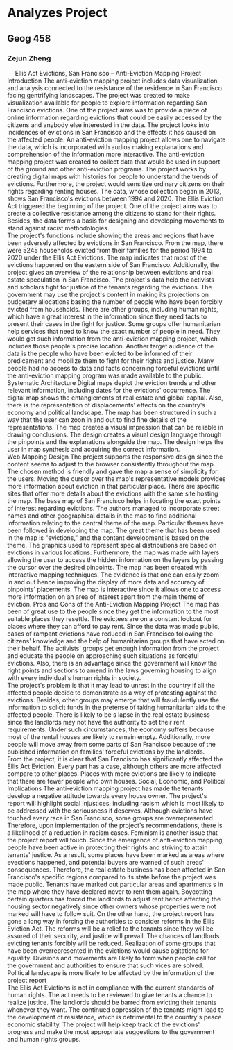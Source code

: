 # Analyzes Project
## Geog 458
### Zejun Zheng
 
Ellis Act Evictions, San Francisco – Anti-Eviction Mapping Project
Introduction
The anti-eviction mapping project includes data visualization and analysis connected to the resistance of the residence in San Francisco facing gentrifying landscapes. The project was created to make visualization available for people to explore information regarding San Francisco evictions. One of the project aims was to provide a piece of online information regarding evictions that could be easily accessed by the citizens and anybody else interested in the data. The project looks into incidences of evictions in San Francisco and the effects it has caused on the affected people. An anti-eviction mapping project allows one to navigate the data, which is incorporated with audios making explanations and comprehension of the information more interactive. The anti-eviction mapping project was created to collect data that would be used in support of the ground and other anti-eviction programs. The project works by creating digital maps with histories for people to understand the trends of evictions.
Furthermore, the project would sensitize ordinary citizens on their rights regarding renting houses. The data, whose collection began in 2013, shows San Francisco's evictions between 1994 and 2020.  The Ellis Eviction Act triggered the beginning of the project. One of the project aims was to create a collective resistance among the citizens to stand for their rights. Besides, the data forms a basis for designing and developing movements to stand against racist methodologies.  
The project's functions include showing the areas and regions that have been adversely affected by evictions in San Francisco. 
From the map, there were 5245 households evicted from their families for the period 1994 to 2020 under the Ellis Act Evictions. The map indicates that most of the evictions happened on the eastern side of San Francisco. Additionally, the project gives an overview of the relationship between evictions and real estate speculation in San Francisco. The project's data help the activists and scholars fight for justice of the tenants regarding the evictions.
The government may use the project's content in making its projections on budgetary allocations basing the number of people who have been forcibly evicted from households. There are other groups, including human rights, which have a great interest in the information since they need facts to present their cases in the fight for justice. Some groups offer humanitarian help services that need to know the exact number of people in need. They would get such information from the anti-eviction mapping project, which includes those people's precise location. Another target audience of the data is the people who have been evicted to be informed of their predicament and mobilize them to fight for their rights and justice.  Many people had no access to data and facts concerning forceful evictions until the anti-eviction mapping program was made available to the public.  
Systematic Architecture
Digital maps depict the eviction trends and other relevant information, including dates for the evictions' occurrence. The digital map shows the entanglements of real estate and global capital. Also, there is the representation of displacements' effects on the country's economy and political landscape. The map has been structured in such a way that the user can zoon in and out to find fine details of the representations. The map creates a visual impression that can be reliable in drawing conclusions. The design creates a visual design language through the pinpoints and the explanations alongside the map. The design helps the user in map synthesis and acquiring the correct information.  
Web Mapping Design
	The project supports the responsive design since the content seems to adjust to the browser consistently throughout the map. The chosen method is friendly and gave the map a sense of simplicity for the users. Moving the cursor over the map's representative models provides more information about eviction in that particular place. There are specific sites that offer more details about the evictions with the same site hosting the map. 
	The base map of San Francisco helps in locating the exact points of interest regarding evictions. The authors managed to incorporate street names and other geographical details in the map to find additional information relating to the central theme of the map. Particular themes have been followed in developing the map. The great theme that has been used in the map is "evictions," and the content development is based on the theme. The graphics used to represent special distributions are based on evictions in various locations. Furthermore, the map was made with layers allowing the user to access the hidden information on the layers by passing the cursor over the desired pinpoints. The map has been created with interactive mapping techniques. The evidence is that one can easily zoom in and out hence improving the display of more data and accuracy of pinpoints' placements. The map is interactive since it allows one to access more information on an area of interest apart from the main theme of eviction. 
Pros and Cons of the Anti-Eviction Mapping Project
The map has been of great use to the people since they get the information to the most suitable places they resettle. The evictees are on a constant lookout for places where they can afford to pay rent. Since the data was made public, cases of rampant evictions have reduced in San Francisco following the citizens' knowledge and the help of humanitarian groups that have acted on their behalf. The activists' groups get enough information from the project and educate the people on approaching such situations as forceful evictions. Also, there is an advantage since the government will know the right points and sections to amend in the laws governing housing to align with every individual's human rights in society.   
The project's problem is that it may lead to unrest in the country if all the affected people decide to demonstrate as a way of protesting against the evictions. Besides, other groups may emerge that will fraudulently use the information to solicit funds in the pretense of taking humanitarian aids to the affected people. There is likely to be s lapse in the real estate business since the landlords may not have the authority to set their rent requirements. Under such circumstances, the economy suffers because most of the rental houses are likely to remain empty. Additionally, more people will move away from some parts of San Francisco because of the published information on families' forceful evictions by the landlords.  
From the project, it is clear that San Francisco has significantly affected the Ellis Act Eviction. Every part has a case, although others are more affected compare to other places. Places with more evictions are likely to indicate that there are fewer people who own houses. 
Social, Economic, and Political Implications
	The anti-eviction mapping project has made the tenants develop a negative attitude towards every house owner. The project's report will highlight social injustices, including racism which is most likely to be addressed with the seriousness it deserves. Although evictions have touched every race in San Francisco, some groups are overrepresented. Therefore, upon implementation of the project's recommendations, there is a likelihood of a reduction in racism cases. Feminism is another issue that the project report will touch. 
Since the emergence of anti-eviction mapping, people have been active in protecting their rights and striving to attain tenants' justice. As a result, some places have been marked as areas where evections happened, and potential buyers are warned of such areas' consequences. Therefore, the real estate business has been affected in San Francisco's specific regions compared to its state before the project was made public. Tenants have marked out particular areas and apartments s in the map where they have declared never to rent them again. Boycotting certain quarters has forced the landlords to adjust rent hence affecting the housing sector negatively since other owners whose properties were not marked will have to follow suit.
On the other hand, the project report has gone a long way in forcing the authorities to consider reforms in the Ellis Eviction Act. The reforms will be a relief to the tenants since they will be assured of their security, and justice will prevail. The chances of landlords evicting tenants forcibly will be reduced. Realization of some groups that have been overrepresented in the evictions would cause agitations for equality. Divisions and movements are likely to form when people call for the government and authorities to ensure that such vices are solved. Political landscape is more likely to be affected by the information of the project report  
The Ellis Act Evictions is not in compliance with the current standards of human rights. The act needs to be reviewed to give tenants a chance to realize justice. The landlords should be barred from evicting their tenants whenever they want. The continued oppression of the tenants might lead to the development of resistance, which is detrimental to the country's peace economic stability. The project will help keep track of the evictions' progress and make the most appropriate suggestions to the government and human rights groups.  
